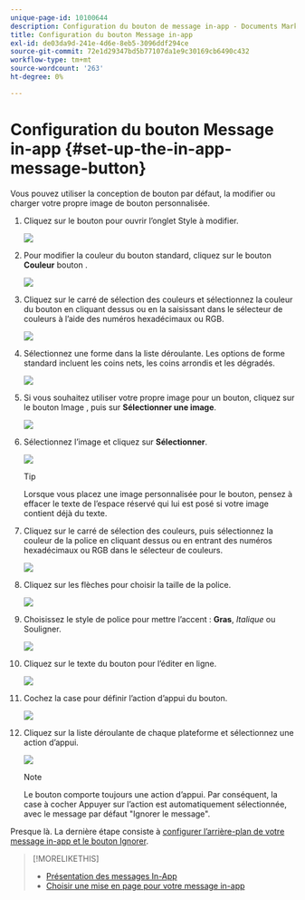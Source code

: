 ```yaml
---
unique-page-id: 10100644
description: Configuration du bouton de message in-app - Documents Marketo - Documentation du produit
title: Configuration du bouton Message in-app
exl-id: de03da9d-241e-4d6e-8eb5-3096ddf294ce
source-git-commit: 72e1d29347bd5b77107da1e9c30169cb6490c432
workflow-type: tm+mt
source-wordcount: '263'
ht-degree: 0%

---
```


# Configuration du bouton Message in-app {#set-up-the-in-app-message-button}

Vous pouvez utiliser la conception de bouton par défaut, la modifier ou charger votre propre image de bouton personnalisée.

1. Cliquez sur le bouton pour ouvrir l’onglet Style à modifier.

   ![](assets/image2016-5-6-15-3a6-3a55.png)

1. Pour modifier la couleur du bouton standard, cliquez sur le bouton **Couleur** bouton .

   ![](assets/image2016-5-6-15-3a10-3a38.png)

1. Cliquez sur le carré de sélection des couleurs et sélectionnez la couleur du bouton en cliquant dessus ou en la saisissant dans le sélecteur de couleurs à l’aide des numéros hexadécimaux ou RGB.

   ![](assets/image2016-5-6-15-3a14-3a8.png)

1. Sélectionnez une forme dans la liste déroulante. Les options de forme standard incluent les coins nets, les coins arrondis et les dégradés.

   ![](assets/image2016-5-6-15-3a16-3a26.png)

1. Si vous souhaitez utiliser votre propre image pour un bouton, cliquez sur le bouton Image , puis sur **Sélectionner une image**.

   ![](assets/image2016-5-6-15-3a18-3a18.png)

1. Sélectionnez l’image et cliquez sur **Sélectionner**.

   ![](assets/image2016-5-6-16-3a36-3a0.png)

   >[!TIP]
   >
   >Lorsque vous placez une image personnalisée pour le bouton, pensez à effacer le texte de l’espace réservé qui lui est posé si votre image contient déjà du texte.

1. Cliquez sur le carré de sélection des couleurs, puis sélectionnez la couleur de la police en cliquant dessus ou en entrant des numéros hexadécimaux ou RGB dans le sélecteur de couleurs.

   ![](assets/image2016-5-6-16-3a39-3a4.png)

1. Cliquez sur les flèches pour choisir la taille de la police.

   ![](assets/image2016-5-6-16-3a41-3a52.png)

1. Choisissez le style de police pour mettre l’accent : **Gras**, _Italique_ ou Souligner.

   ![](assets/image2016-5-6-16-3a43-3a47.png)

1. Cliquez sur le texte du bouton pour l’éditer en ligne.

   ![](assets/image2016-5-6-16-3a46-3a17.png)

1. Cochez la case pour définir l’action d’appui du bouton.

   ![](assets/image2016-5-6-16-3a47-3a54.png)

1. Cliquez sur la liste déroulante de chaque plateforme et sélectionnez une action d’appui.

   ![](assets/image2016-5-6-16-3a49-3a40.png)

   >[!NOTE]
   >
   >Le bouton comporte toujours une action d’appui. Par conséquent, la case à cocher Appuyer sur l’action est automatiquement sélectionnée, avec le message par défaut &quot;Ignorer le message&quot;.

Presque là. La dernière étape consiste à [configurer l’arrière-plan de votre message in-app et le bouton Ignorer](/help/marketo/product-docs/mobile-marketing/in-app-messages/creating-in-app-messages/set-up-the-in-app-message-background.md).

>[!MORELIKETHIS]
>
>* [Présentation des messages In-App](/help/marketo/product-docs/mobile-marketing/in-app-messages/understanding-in-app-messages.md)
>* [Choisir une mise en page pour votre message in-app](/help/marketo/product-docs/mobile-marketing/in-app-messages/creating-in-app-messages/choose-a-layout-for-your-in-app-message.md)

